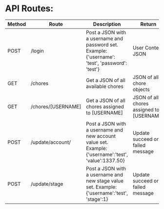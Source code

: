 # API Routes:

| Method | Route              | Description                                                                                            | Return                                    |
|--------|--------------------|--------------------------------------------------------------------------------------------------------|-------------------------------------------|
| POST   | /login             | Post a JSON with a username and password set. Example: {'username': 'test', 'password': 'test'}        | User Context JSON                         |
| GET    | /chores            | Get a JSON of all available chores                                                                     | JSON of all chore objects                 |
| GET    | /chores/[USERNAME] | Get a JSON of all chores assigned to [USERNAME]                                                        | JSON of all chores assigned to [USERNAME] |
| POST   | /update/account/   | Post a JSON with a username and new account value set. Example: {'username':'test', 'value':1337.50} | Update succeed or failed message          |
| POST   | /update/stage      | Post a JSON with a username and new stage value set. Example: {'username':'test', 'stage':1}         | Update succeed or failed message          |
